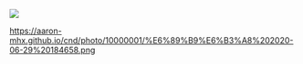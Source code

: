 ![](https://aaron-mhx.github.io/cnd/photo/10000001/%E6%89%B9%E6%B3%A8%202020-06-29%20184658.png)


https://aaron-mhx.github.io/cnd/photo/10000001/%E6%89%B9%E6%B3%A8%202020-06-29%20184658.png


